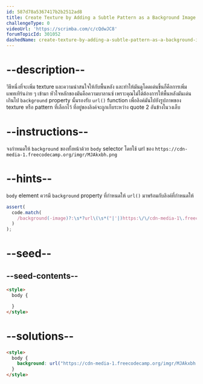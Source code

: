 ```yaml
---
id: 587d78a5367417b2b2512ad8
title: Create Texture by Adding a Subtle Pattern as a Background Image
challengeType: 0
videoUrl: 'https://scrimba.com/c/cQdwJC8'
forumTopicId: 301052
dashedName: create-texture-by-adding-a-subtle-pattern-as-a-background-image
---
```


# --description--

วิธีหนึ่งที่จะเพิ่ม texture และความน่าสนใจให้กับพื้นหลัง และทำให้มันดูโดดเด่นขึ้นก็คือการเพิ่มแพทเทิร์นง่าย ๆ เข้ามา
หัวใจหลักของมันคือความบาลานซ์ เพราะคุณไม่ได้ต้องการให้พื้นหลังมันเด่นเกินไป
`background` property นั้นรองรับ `url()` function เพื่อลิงค์มันไปยังรูปภาพของ texture หรือ pattern ที่เลือกไว้
ที่อยู่ของลิงค์จะถูกเก็บระหว่าง quote 2 อันข้างในวงเล็บ

# --instructions--

จงกำหนดให้ `background` ของทั้งหน้าด้วย `body` selector โดยใช้ url ของ `https://cdn-media-1.freecodecamp.org/imgr/MJAkxbh.png`

# --hints--

`body` element ควรมี `background` property ที่กำหนดให้ `url()` มาพร้อมกับลิงค์ที่กำหนดให้

```js
assert(
  code.match(
    /background(-image)?:\s*?url\(\s*("|'|)https:\/\/cdn-media-1\.freecodecamp\.org\/imgr\/MJAkxbh\.png\2\s*\)/gi
  )
);
```

# --seed--

## --seed-contents--

```html
<style>
  body {

  }
</style>
```

# --solutions--

```html
<style>
  body {
    background: url("https://cdn-media-1.freecodecamp.org/imgr/MJAkxbh.png");
  }
</style>
```
